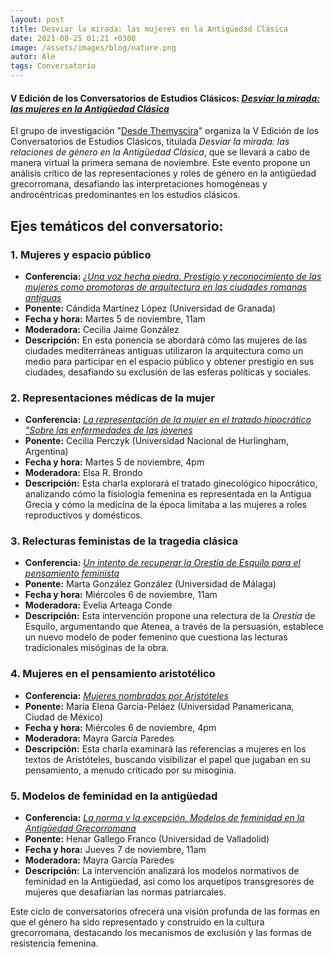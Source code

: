 ```yaml
---
layout: post
title: Desviar la mirada: las mujeres en la Antigüedad Clásica
date: 2021-08-25 01:21 +0300
image: /assets/images/blog/nature.png
autor: Ale
tags: Conversatorio
---
```

#### V Edición de los Conversatorios de Estudios Clásicos: *<a href="/desdethemyscira.github.io/assets/images/blog/Website DT VC Desviar la mirada Nov2024.png" target="_blank">Desviar la mirada: las mujeres en la Antigüedad Clásica</a>*

El grupo de investigación "[Desde Themyscira](https://desdethemysciraffyl.mx/)" organiza la V Edición de los Conversatorios de Estudios Clásicos, titulada *Desviar la mirada: las relaciones de género en la Antigüedad Clásica*, que se llevará a cabo de manera virtual la primera semana de noviembre. Este evento propone un análisis crítico de las representaciones y roles de género en la antigüedad grecorromana, desafiando las interpretaciones homogéneas y androcéntricas predominantes en los estudios clásicos.

## Ejes temáticos del conversatorio:

### 1. Mujeres y espacio público
- **Conferencia:** *<a href="/desdethemyscira.github.io/assets/images/blog/1 - Cándida Martínez López.png" target="_blank">¿Una voz hecha piedra. Prestigio y reconocimiento de las mujeres como promotoras de arquitectura en las ciudades romanas antiguas</a>*
- **Ponente:** Cándida Martínez López (Universidad de Granada)
- **Fecha y hora:** Martes 5 de noviembre, 11am
- **Moderadora:** Cecilia Jaime González
- **Descripción:** En esta ponencia se abordará cómo las mujeres de las ciudades mediterráneas antiguas utilizaron la arquitectura como un medio para participar en el espacio público y obtener prestigio en sus ciudades, desafiando su exclusión de las esferas políticas y sociales.

### 2. Representaciones médicas de la mujer
- **Conferencia:** *<a href="/desdethemyscira.github.io/assets/images/blog/2 - Cecilia Perczyk.png" target="_blank">La representación de la mujer en el tratado hipocrático "Sobre las enfermedades de las jóvenes</a>*
- **Ponente:** Cecilia Perczyk (Universidad Nacional de Hurlingham, Argentina)
- **Fecha y hora:** Martes 5 de noviembre, 4pm
- **Moderadora:** Elsa R. Brondo
- **Descripción:** Esta charla explorará el tratado ginecológico hipocrático, analizando cómo la fisiología femenina es representada en la Antigua Grecia y cómo la medicina de la época limitaba a las mujeres a roles reproductivos y domésticos.

### 3. Relecturas feministas de la tragedia clásica
- **Conferencia:** *<a href="/desdethemyscira.github.io/assets/images/blog/3 - Marta González González.png" target="_blank">Un intento de recuperar la Orestía de Esquilo para el pensamiento feminista</a>*
- **Ponente:** Marta González González (Universidad de Málaga)
- **Fecha y hora:** Miércoles 6 de noviembre, 11am
- **Moderadora:** Evelia Arteaga Conde
- **Descripción:** Esta intervención propone una relectura de la *Orestía* de Esquilo, argumentando que Atenea, a través de la persuasión, establece un nuevo modelo de poder femenino que cuestiona las lecturas tradicionales misóginas de la obra.

### 4. Mujeres en el pensamiento aristotélico
- **Conferencia:** *<a href="/desdethemyscira.github.io/assets/images/blog/4 - Maria Elena García Peláez.png" target="_blank">Mujeres nombradas por Aristóteles</a>*
- **Ponente:** María Elena García-Peláez (Universidad Panamericana, Ciudad de México)
- **Fecha y hora:** Miércoles 6 de noviembre, 4pm
- **Moderadora:** Mayra García Paredes
- **Descripción:** Esta charla examinará las referencias a mujeres en los textos de Aristóteles, buscando visibilizar el papel que jugaban en su pensamiento, a menudo criticado por su misoginia.

### 5. Modelos de feminidad en la antigüedad
- **Conferencia:** *<a href="/desdethemyscira.github.io/assets/images/blog/5 - Henar Gallego Franco.png" target="_blank">La norma y la excepción. Modelos de feminidad en la Antigüedad Grecorromana</a>*
- **Ponente:** Henar Gallego Franco (Universidad de Valladolid)
- **Fecha y hora:** Jueves 7 de noviembre, 11am
- **Moderadora:** Mayra García Paredes
- **Descripción:** La intervención analizará los modelos normativos de feminidad en la Antigüedad, así como los arquetipos transgresores de mujeres que desafiarían las normas patriarcales.

Este ciclo de conversatorios ofrecerá una visión profunda de las formas en que el género ha sido representado y construido en la cultura grecorromana, destacando los mecanismos de exclusión y las formas de resistencia femenina.
